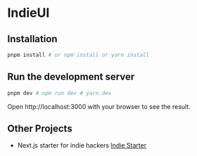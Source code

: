 # IndieUI

## Installation

```bash
pnpm install # or npm install or yarn install

```

## Run the development server

```bash
pnpm dev # npm run dev # yarn dev
```

Open http://localhost:3000 with your browser to see the result.

## Other Projects

- Next.js starter for indie hackers [Indie Starter](https://indie-starter.dev?ref=github-indieui)
